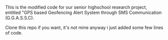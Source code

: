 This is the modified code for our senior highschool research project, entitled "GPS based Geofencing Alert System through SMS Communication (G.G.A.S.S.C).

Clone  this repo if you want, it's not mine anyway i just added some few lines of code. 
